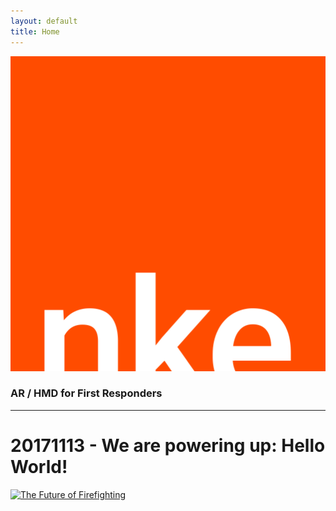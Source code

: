 ```yaml
---
layout: default
title: Home
---
```


![alt text](assets/images/nke-logo.svg "NovemberKiloEcho")

### AR / HMD for First Responders

---

# 20171113 - We are powering up: Hello World!

[![The Future of Firefighting](http://img.youtube.com/vi/YOUTUBE_VIDEO_ID_HERE/0.jpg)](https://www.youtube-nocookie.com/embed/QBAnr2gQTH0)
